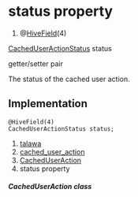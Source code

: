 
<div>

# status property

</div>


<div>

1.  @[HiveField](https://pub.dev/documentation/hive/2.2.3/hive/HiveField-class.html)(4)

</div>

[CachedUserActionStatus](../../enums_enums/CachedUserActionStatus.html)
status


getter/setter pair




The status of the cached user action.



## Implementation

``` language-dart
@HiveField(4)
CachedUserActionStatus status;
```







1.  [talawa](../../index.html)
2.  [cached_user_action](../../models_caching_cached_user_action/)
3.  [CachedUserAction](../../models_caching_cached_user_action/CachedUserAction-class.html)
4.  status property

##### CachedUserAction class








